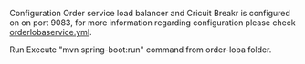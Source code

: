 Configuration
Order service load balancer and Cricuit Breakr is configured on on port 9083, for more information regarding configuration please check [orderlobaservice.yml](https://github.com/meta-magic/microservice_workshop/blob/master/config-files/orderlobaservice.yml).

Run
Execute "mvn spring-boot:run" command from order-loba folder.
